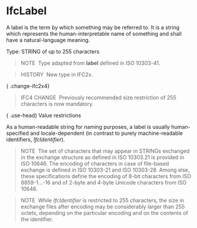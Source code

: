 # IfcLabel

A label is the term by which something may be referred to. It is a string which represents the human-interpretable name of something and shall have a natural-language meaning.

Type: STRING of up to 255 characters

> NOTE&nbsp; Type adapted from **label** defined in ISO 10303-41.

> HISTORY&nbsp; New type in IFC2x.

{ .change-ifc2x4}
> IFC4 CHANGE&nbsp; Previously recommended size restriction of 255 characters is now mandatory.

{ .use-head}
Value restrictions

As a human-readable string for naming purposes, a label is usually human-specified and locale-dependent (in contrast to purely machine-readable identifiers, _IfcIdentifier_).

> NOTE&nbsp; The set of characters that may appear in STRINGs exchanged in the exchange structure as defined in ISO 10303.21 is provided in ISO 10646. The encoding of characters in case of file-based exchange is defined in ISO 10303-21 and ISO 10303-28. Among else, these specifications define the encoding of 8-bit characters from ISO 8859-1...-16 and of 2-byte and 4-byte Unicode characters from ISO 10646.

> NOTE&nbsp; While _IfcIdentifier_ is restricted to 255 characters, the size in exchange files after encoding may be considerably larger than 255 octets, depending on the particular encoding and on the contents of the identifier.
